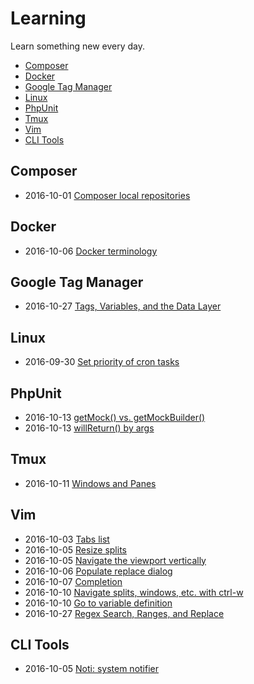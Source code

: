 # Learning

Learn something new every day.

* [Composer](#composer)
* [Docker](#docker)
* [Google Tag Manager](#google-tag-manager)
* [Linux](#linux)
* [PhpUnit](#phpunit)
* [Tmux](#tmux)
* [Vim](#vim)
* [CLI Tools](#cli-tools)

## Composer

* 2016-10-01 [Composer local repositories](composer/local-repo.md)

## Docker

* 2016-10-06 [Docker terminology](docker/terminology.md)

## Google Tag Manager

* 2016-10-27 [Tags, Variables, and the Data Layer](gtm/tags_and_variables.md)

## Linux

* 2016-09-30 [Set priority of cron tasks](linux/nice.md)

## PhpUnit

* 2016-10-13 [getMock() vs. getMockBuilder()](phpunit/get_mock_vs_get_mock_builder.md)
* 2016-10-13 [willReturn() by args](phpunit/will_return_by_args.md)

## Tmux

* 2016-10-11 [Windows and Panes](tmux/windows_and_panes.md)

## Vim

* 2016-10-03 [Tabs list](vim/tabs.md)
* 2016-10-05 [Resize splits](vim/resize_splits.md)
* 2016-10-05 [Navigate the viewport vertically](vim/viewport.md)
* 2016-10-06 [Populate replace dialog](vim/populate_replace.md)
* 2016-10-07 [Completion](vim/completion.md)
* 2016-10-10 [Navigate splits, windows, etc. with ctrl-w](vim/navigate_splits.md)
* 2016-10-10 [Go to variable definition](vim/go_to_var_def.md)
* 2016-10-27 [Regex Search, Ranges, and Replace](vim/regex_search.md)

## CLI Tools

* 2016-10-05 [Noti: system notifier](cli_tools/noti.md)
